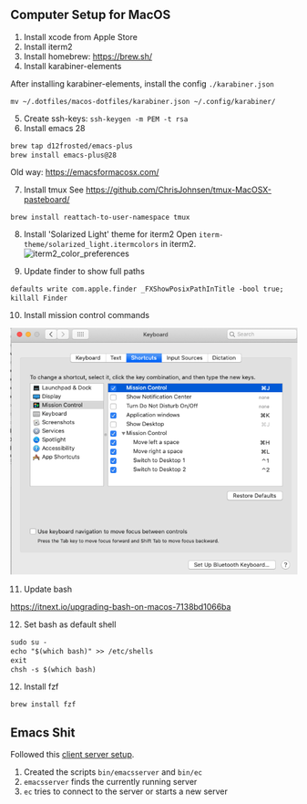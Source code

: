 ## Computer Setup for MacOS

1. Install xcode from Apple Store
2. Install iterm2
3. Install homebrew: https://brew.sh/
4. Install karabiner-elements

After installing karabiner-elements, install the config `./karabiner.json`
```
mv ~/.dotfiles/macos-dotfiles/karabiner.json ~/.config/karabiner/
```

5. Create ssh-keys: `ssh-keygen -m PEM -t rsa`
6. Install emacs 28
```
brew tap d12frosted/emacs-plus
brew install emacs-plus@28
```
Old way: https://emacsformacosx.com/

7. Install tmux
See https://github.com/ChrisJohnsen/tmux-MacOSX-pasteboard/

```
brew install reattach-to-user-namespace tmux
```

8. Install 'Solarized Light' theme for iterm2
Open `iterm-theme/solarized_light.itermcolors` in iterm2. 
![iterm2_color_preferences](https://user-images.githubusercontent.com/1490056/168616987-d5a7fd88-5f0e-43e3-9164-3eba64e4aeb4.png)

9. Update finder to show full paths
```
defaults write com.apple.finder _FXShowPosixPathInTitle -bool true; killall Finder
```

10. Install mission control commands

![mission_control_config.png](mission_control_config.png)

11. Update bash

https://itnext.io/upgrading-bash-on-macos-7138bd1066ba

12. Set bash as default shell

```
sudo su -
echo "$(which bash)" >> /etc/shells
exit
chsh -s $(which bash)
```

12. Install fzf
```
brew install fzf
```


## Emacs Shit
Followed this [client server setup](https://www.hhyu.org/posts/emacs_clientserver/).

1. Created the scripts `bin/emacsserver` and `bin/ec`
2. `emacsserver` finds the currently running server
3. `ec` tries to connect to the server or starts a new server
